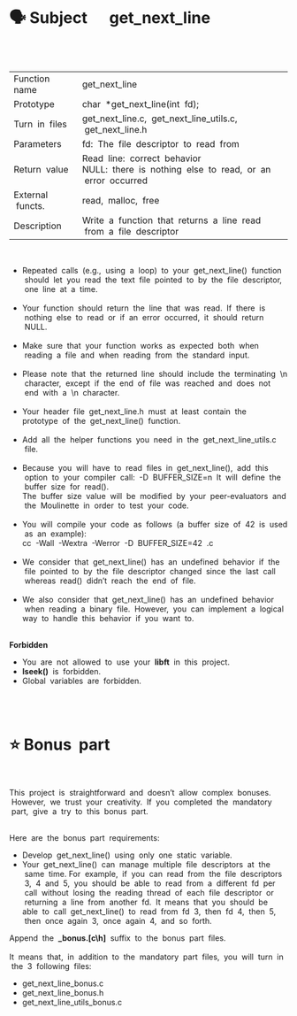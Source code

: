 # 🗣 Subject &nbsp;&nbsp;&nbsp;&nbsp;&nbsp;get_next_line
<br><br>
<table>
  <tr>
    <td>Function name</td>
    <td>get_next_line</td>
  </tr>
  <tr>
    <td>Prototype</td>
    <td>char &nbsp;*get_next_line(int &nbsp;fd);</td>
  </tr>
  <tr>
    <td>Turn &nbsp;in &nbsp;files</td>
    <td>get_next_line.c,&nbsp; get_next_line_utils.c, &nbsp;get_next_line.h</td>
  </tr>
  <tr>
    <td>Parameters</td>
    <td>fd: &nbsp;The &nbsp;file&nbsp; descriptor&nbsp; to &nbsp;read &nbsp;from</td>
  </tr>
  <tr>
    <td>Return&nbsp; value</td>
    <td>Read &nbsp;line: &nbsp;correct&nbsp; behavior<br>NULL: &nbsp;there &nbsp;is &nbsp;nothing &nbsp;else &nbsp;to &nbsp;read, &nbsp;or &nbsp;an &nbsp;error &nbsp;occurred</td>
  </tr>
  <tr>
    <td>External &nbsp;functs.</td>
    <td>read, &nbsp;malloc, &nbsp;free</td>
  </tr>
  <tr>
    <td>Description</td>
    <td>Write &nbsp;a &nbsp;function &nbsp;that&nbsp; returns&nbsp; a &nbsp;line &nbsp;read &nbsp;from &nbsp;a &nbsp;file &nbsp;descriptor</td>
  </tr>
</table><br>

<ul>
<li>Repeated &nbsp;calls &nbsp;(e.g., &nbsp;using &nbsp;a &nbsp;loop) &nbsp;to &nbsp;your &nbsp;get_next_line() &nbsp;function &nbsp;should &nbsp;let&nbsp;
you &nbsp;read &nbsp;the &nbsp;text &nbsp;file &nbsp;pointed &nbsp;to &nbsp;by &nbsp;the &nbsp;file &nbsp;descriptor, &nbsp;one &nbsp;line&nbsp; at&nbsp; a &nbsp;time.<br><br>
<li>Your &nbsp;function &nbsp;should &nbsp;return &nbsp;the &nbsp;line &nbsp;that&nbsp; was &nbsp;read.&nbsp;
If &nbsp;there&nbsp; is &nbsp;nothing &nbsp;else&nbsp; to &nbsp;read&nbsp; or&nbsp; if&nbsp; an&nbsp; error &nbsp;occurred, &nbsp;it&nbsp; should &nbsp;return &nbsp;NULL.<br><br>
<li>Make &nbsp;sure&nbsp; that &nbsp;your &nbsp;function &nbsp;works&nbsp; as &nbsp;expected &nbsp;both &nbsp;when &nbsp;reading &nbsp;a &nbsp;file &nbsp;and &nbsp;when&nbsp;
reading &nbsp;from&nbsp; the&nbsp; standard&nbsp; input.<br><br>
<li>Please&nbsp; note &nbsp;that&nbsp; the &nbsp;returned &nbsp;line &nbsp;should &nbsp;include &nbsp;the &nbsp;terminating &nbsp;\n &nbsp;character,&nbsp;
except &nbsp;if &nbsp;the &nbsp;end &nbsp;of &nbsp;file &nbsp;was &nbsp;reached &nbsp;and &nbsp;does &nbsp;not &nbsp;end &nbsp;with &nbsp;a &nbsp;\n &nbsp;character.<br><br>
<li>Your &nbsp;header&nbsp; file &nbsp;get_next_line.h &nbsp;must&nbsp; at&nbsp; least&nbsp; contain &nbsp;the&nbsp; prototype&nbsp; of&nbsp; the&nbsp;
get_next_line() &nbsp;function.<br><br>
<li>Add &nbsp;all &nbsp;the&nbsp; helper &nbsp;functions &nbsp;you &nbsp;need &nbsp;in &nbsp;the &nbsp;get_next_line_utils.c &nbsp;file.<br><br>
<li>Because &nbsp;you &nbsp;will &nbsp;have &nbsp;to &nbsp;read &nbsp;files&nbsp; in &nbsp;get_next_line(),&nbsp; add &nbsp;this &nbsp;option&nbsp; to &nbsp;your&nbsp;
compiler&nbsp; call:&nbsp; -D&nbsp; BUFFER_SIZE=n&nbsp;
It&nbsp; will&nbsp; define &nbsp;the &nbsp;buffer&nbsp; size&nbsp; for &nbsp;read().&nbsp;
<br>The&nbsp; buffer&nbsp; size &nbsp;value &nbsp;will&nbsp; be&nbsp; modified&nbsp; by&nbsp; your&nbsp; peer-evaluators &nbsp;and &nbsp;the&nbsp; Moulinette&nbsp;
in &nbsp;order &nbsp;to&nbsp; test &nbsp;your &nbsp;code.<br><br>
<li>You&nbsp; will &nbsp;compile&nbsp; your &nbsp;code&nbsp; as&nbsp; follows &nbsp;(a&nbsp; buffer &nbsp;size&nbsp; of&nbsp; 42&nbsp; is &nbsp;used &nbsp;as &nbsp;an &nbsp;example):<br>
cc&nbsp; -Wall &nbsp;-Wextra &nbsp;-Werror &nbsp;-D &nbsp;BUFFER_SIZE=42 &nbsp;<files>.c<br><br>
<li>We &nbsp;consider &nbsp;that &nbsp;get_next_line()&nbsp; has &nbsp;an&nbsp; undefined&nbsp; behavior&nbsp; if &nbsp;the &nbsp;file &nbsp;pointed&nbsp; to&nbsp;
by&nbsp; the &nbsp;file &nbsp;descriptor &nbsp;changed &nbsp;since &nbsp;the &nbsp;last &nbsp;call &nbsp;whereas &nbsp;read() &nbsp;didn’t &nbsp;reach &nbsp;the&nbsp;
end&nbsp; of&nbsp; file.<br><br>
<li>We &nbsp;also &nbsp;consider&nbsp; that&nbsp; get_next_line()&nbsp; has&nbsp; an &nbsp;undefined &nbsp;behavior &nbsp;when &nbsp;reading&nbsp;
a&nbsp; binary &nbsp;file. &nbsp;However,&nbsp; you &nbsp;can &nbsp;implement &nbsp;a&nbsp; logical&nbsp; way &nbsp;to &nbsp;handle &nbsp;this &nbsp;behavior&nbsp; if&nbsp;
you &nbsp;want&nbsp; to.
</ul><br>
<b>Forbidden</b><br>
<ul>
<li>You&nbsp; are &nbsp;not&nbsp; allowed &nbsp;to&nbsp; use&nbsp; your&nbsp; <b>libft</b>&nbsp; in &nbsp;this &nbsp;project.
<li><b>lseek()</b> &nbsp;is&nbsp; forbidden.
<li>Global&nbsp; variables&nbsp; are &nbsp;forbidden.
</ul>
<br><br>

# ⭐️ Bonus &nbsp;part

<br>
<p>
This &nbsp;project &nbsp;is &nbsp;straightforward &nbsp;and &nbsp;doesn’t &nbsp;allow &nbsp;complex &nbsp;bonuses. &nbsp;However, &nbsp;we &nbsp;trust&nbsp;
your &nbsp;creativity. &nbsp;If &nbsp;you &nbsp;completed &nbsp;the &nbsp;mandatory &nbsp;part, &nbsp;give &nbsp;a &nbsp;try &nbsp;to &nbsp;this &nbsp;bonus &nbsp;part.
</p>
<br>
Here &nbsp;are &nbsp;the &nbsp;bonus &nbsp;part &nbsp;requirements:
<ul>
<li>Develop &nbsp;get_next_line()&nbsp; using &nbsp;only&nbsp; one &nbsp;static &nbsp;variable.
<li>Your &nbsp;get_next_line() &nbsp;can &nbsp;manage &nbsp;multiple &nbsp;file &nbsp;descriptors&nbsp; at&nbsp; the &nbsp;same &nbsp;time.
For &nbsp;example, &nbsp;if &nbsp;you &nbsp;can &nbsp;read &nbsp;from &nbsp;the &nbsp;file &nbsp;descriptors &nbsp;3, &nbsp;4 &nbsp;and &nbsp;5, &nbsp;you &nbsp;should &nbsp;be&nbsp;
able &nbsp;to &nbsp;read &nbsp;from&nbsp; a &nbsp;different &nbsp;fd &nbsp;per &nbsp;call &nbsp;without &nbsp;losing &nbsp;the &nbsp;reading &nbsp;thread &nbsp;of&nbsp; each&nbsp;
file &nbsp;descriptor &nbsp;or &nbsp;returning &nbsp;a &nbsp;line&nbsp; from &nbsp;another&nbsp; fd.&nbsp;
It &nbsp;means&nbsp; that&nbsp; you&nbsp; should&nbsp; be&nbsp; able&nbsp; to &nbsp;call &nbsp;get_next_line()&nbsp; to&nbsp; read &nbsp;from &nbsp;fd&nbsp; 3,&nbsp; then&nbsp;
fd &nbsp;4, &nbsp;then &nbsp;5, &nbsp;then&nbsp; once&nbsp; again&nbsp; 3, &nbsp;once &nbsp;again&nbsp; 4,&nbsp; and &nbsp;so &nbsp;forth.
</ul>
Append &nbsp;the&nbsp; <b>_bonus.[c\h]</b> &nbsp;suffix &nbsp;to &nbsp;the &nbsp;bonus &nbsp;part &nbsp;files.<br><br>
It &nbsp;means &nbsp;that, &nbsp;in &nbsp;addition &nbsp;to &nbsp;the &nbsp;mandatory&nbsp; part &nbsp;files, &nbsp;you &nbsp;will&nbsp; turn &nbsp;in &nbsp;the&nbsp; 3&nbsp; following&nbsp;
files:<br>
<ul>
<li>get_next_line_bonus.c
<li>get_next_line_bonus.h
<li>get_next_line_utils_bonus.c
</ul>
